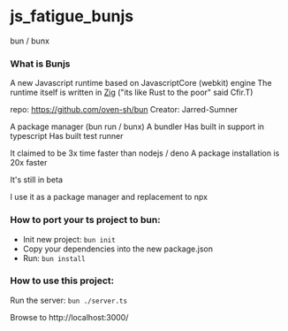# js_fatigue_bunjs

bun / bunx

### What is Bunjs
A new Javascript runtime based on JavascriptCore (webkit) engine
The runtime itself is written in [Zig](https://ziglang.org/learn/why_zig_rust_d_cpp/) ("its like Rust to the poor" said Cfir.T) 

repo: https://github.com/oven-sh/bun
Creator: Jarred-Sumner


A package manager (bun run / bunx)
A bundler
Has built in support in typescript
Has built test runner 

It claimed to be 3x time faster than nodejs / deno
A package installation is 20x faster 

It's still in beta 

I use it as a package manager and replacement to npx 

### How to port your ts project to bun:
- Init new project: `bun init`
- Copy your dependencies into the new package.json
- Run: `bun install`

### How to use this project:
Run the server: `bun ./server.ts`

Browse to http://localhost:3000/
